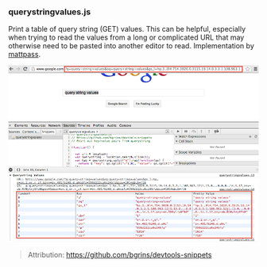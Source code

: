 ### querystringvalues.js

Print a table of query string (GET) values.  This can be helpful, especially when trying to read the values from a long or complicated URL that may otherwise need to be pasted into another editor to read.  Implementation by [mattpass](https://github.com/mattpass).

[![querystringvalues](querystringvalues.png)](querystringvalues.js)

> Attribution: https://github.com/bgrins/devtools-snippets